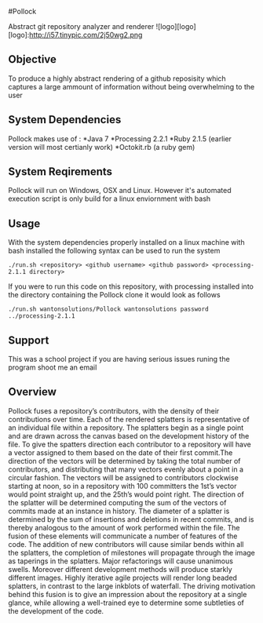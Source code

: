 #Pollock

Abstract git repository analyzer and renderer
![logo][logo]
[logo]:http://i57.tinypic.com/2j50wg2.png

Objective
---------
To produce a highly abstract rendering of a github reposisity which captures a large ammount of information without being overwhelming to the user

System Dependencies
-------------------
Pollock makes use of :
  *Java 7
  *Processing 2.2.1
  *Ruby 2.1.5 (earlier version will most certianly work)
  *Octokit.rb (a ruby gem)
  
System Reqirements
------------------
Pollock will run on Windows, OSX and Linux. However it's automated execution script is only build for a linux enviornment with bash

Usage
-----
With the system dependencies properly installed on a linux machine with bash installed the following syntax can be used to run the system

`./run.sh <repository> <github username> <github password> <processing-2.1.1 directory>`

If you were to run this code on this repository, with processing installed into the directory containing the Pollock clone it would look as follows

`./run.sh wantonsolutions/Pollock wantonsolutions password ../processing-2.1.1`

Support
-------
This was a school project if you are having serious issues runing the program shoot me an email


Overview
--------
Pollock fuses a repository’s contributors, with the density of their contributions over time. Each of the rendered splatters is representative of an individual file within a repository. The splatters begin as a single point and are drawn across the canvas based on the development history of the file. To give the spatters direction each contributor to a repository will have a vector assigned to them based on the date of their first commit.The direction of the vectors will be determined by taking the total number of contributors, and distributing that many vectors evenly about a point in a circular fashion. The vectors will be assigned to contributors clockwise starting at noon, so in a repository with 100 committers the 1st’s vector would point straight up, and the 25th’s would point right. The direction of the splatter will be determined computing the sum of the vectors of commits made at an instance in history. The diameter of a splatter is determined by the sum of insertions and deletions in recent commits, and is thereby analogous to the amount of work performed within the file. The fusion of these elements will communicate a number of features of the code. The addition of new contributors will cause similar bends within all the splatters, the completion of milestones will propagate through the image as taperings in the splatters. Major refactorings will cause unanimous swells. Moreover different development methods will produce starkly different images. Highly iterative agile projects will render long beaded splatters, in contrast to the large inkblots of waterfall. The driving motivation behind this fusion is to give an impression about the repository at a single glance, while allowing a well-trained eye to determine some subtleties of the development of the code.
